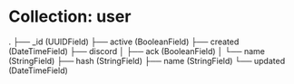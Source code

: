 # Collection: user


.
├── _id (UUIDField)
├── active (BooleanField)
├── created (DateTimeField)
├── discord
│   ├── ack (BooleanField)
│   └── name (StringField)
├── hash (StringField)
├── name (StringField)
└── updated (DateTimeField)